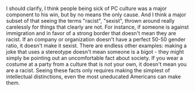 I should clarify, I think people being sick of PC culture was a major component to his win, but by no means the only cause. And I think a major subset of that seeing the terms  "racist", "sexist", thrown around really carelessly for things that clearly are not. For instance, if someone is against immigration and in favor of a strong border that doesn't mean they are racist. If an company or organization doesn't have a perfect 50-50 gender ratio, it doesn't make it sexist. There are endless other examples: making a joke that uses a stereotype doesn't mean someone is a bigot - they might simply be pointing out an uncomfortable fact about society. If you wear a costume at a party from a culture that is not your own, it doesn't mean you are a racist.  Seeing these facts only requires making the simplest of intellectual distinctions, even the most uneducated Americans can make them.  
